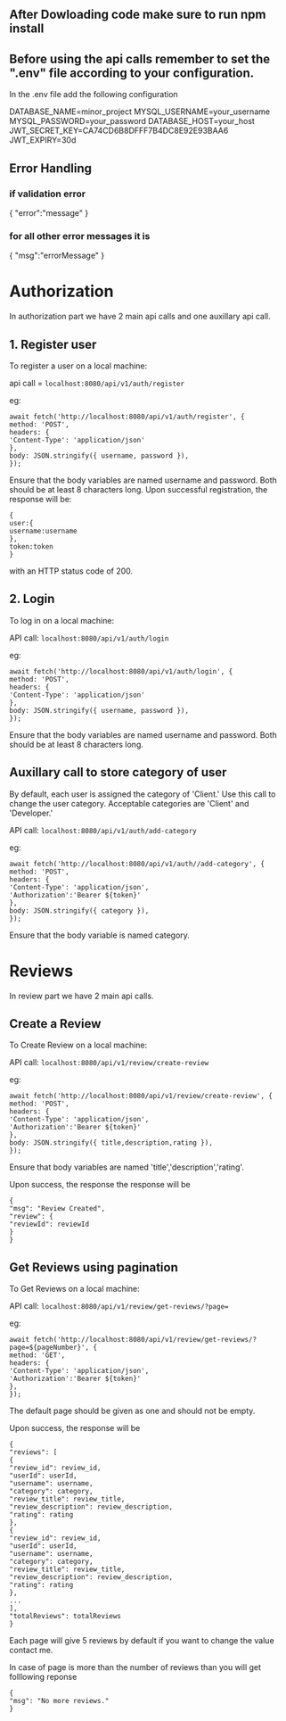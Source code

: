 ## After Dowloading code make sure to run npm install

## Before using the api calls remember to set the ".env" file according to your configuration.

In the .env file add the following configuration

DATABASE_NAME=minor_project
MYSQL_USERNAME=your_username
MYSQL_PASSWORD=your_password
DATABASE_HOST=your_host
JWT_SECRET_KEY=CA74CD6B8DFFF7B4DC8E92E93BAA6
JWT_EXPIRY=30d

## Error Handling

### if validation error

{
"error":"message"
}

### for all other error messages it is

{
"msg":"errorMessage"
}

# Authorization

In authorization part we have 2 main api calls and one auxillary api call.

## 1. Register user

To register a user on a local machine:

api call = `localhost:8080/api/v1/auth/register`

eg:

```
await fetch('http://localhost:8080/api/v1/auth/register', {
method: 'POST',
headers: {
'Content-Type': 'application/json'
},
body: JSON.stringify({ username, password }),
});
```

Ensure that the body variables are named username and password. Both should be at least 8 characters long. Upon successful registration, the response will be:

```
{
user:{
username:username
},
token:token
}
```

with an HTTP status code of 200.

## 2. Login

To log in on a local machine:

API call: `localhost:8080/api/v1/auth/login`

eg:

```
await fetch('http://localhost:8080/api/v1/auth/login', {
method: 'POST',
headers: {
'Content-Type': 'application/json'
},
body: JSON.stringify({ username, password }),
});

```

Ensure that the body variables are named username and password. Both should be at least 8 characters long.

## Auxillary call to store category of user

By default, each user is assigned the category of 'Client.' Use this call to change the user category. Acceptable categories are 'Client' and 'Developer.'

API call: `localhost:8080/api/v1/auth/add-category`

eg:

```
await fetch('http://localhost:8080/api/v1/auth//add-category', {
method: 'POST',
headers: {
'Content-Type': 'application/json',
'Authorization':'Bearer ${token}'
},
body: JSON.stringify({ category }),
});

```

Ensure that the body variable is named category.

# Reviews

In review part we have 2 main api calls.

## Create a Review

To Create Review on a local machine:

API call: `localhost:8080/api/v1/review/create-review`

eg:

```
await fetch('http://localhost:8080/api/v1/review/create-review', {
method: 'POST',
headers: {
'Content-Type': 'application/json',
'Authorization':'Bearer ${token}'
},
body: JSON.stringify({ title,description,rating }),
});

```

Ensure that body variables are named 'title','description','rating'.

Upon success, the response the response will be

```
{
"msg": "Review Created",
"review": {
"reviewId": reviewId
}
}
```

## Get Reviews using pagination

To Get Reviews on a local machine:

API call: `localhost:8080/api/v1/review/get-reviews/?page=`

eg:

```
await fetch('http://localhost:8080/api/v1/review/get-reviews/?page=${pageNumber}', {
method: 'GET',
headers: {
'Content-Type': 'application/json',
'Authorization':'Bearer ${token}'
},
});
```

The default page should be given as one and should not be empty.

Upon success, the response will be

```
{
"reviews": [
{
"review_id": review_id,
"userId": userId,
"username": username,
"category": category,
"review_title": review_title,
"review_description": review_description,
"rating": rating
},
{
"review_id": review_id,
"userId": userId,
"username": username,
"category": category,
"review_title": review_title,
"review_description": review_description,
"rating": rating
},
...
],
"totalReviews": totalReviews
}
```

Each page will give 5 reviews by default if you want to change the value contact me.

In case of page is more than the number of reviews than you will get folllowing reponse

```
{
"msg": "No more reviews."
}
```
